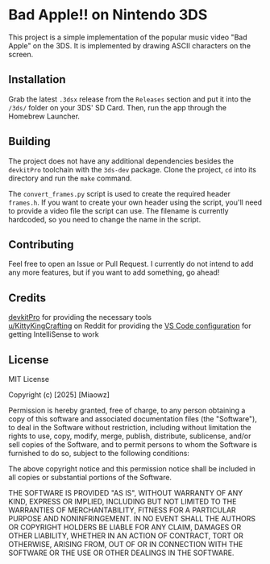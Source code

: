 # Bad Apple!! on Nintendo 3DS

This project is a simple implementation of the popular music video "Bad Apple" on the 3DS.
It is implemented by drawing ASCII characters on the screen.

## Installation

Grab the latest `.3dsx` release from the `Releases` section and put it into the `/3ds/` folder on your 3DS' SD Card.
Then, run the app through the Homebrew Launcher.

## Building

The project does not have any additional dependencies besides the `devkitPro` toolchain with the `3ds-dev` package.
Clone the project, `cd` into its directory and run the `make` command.

The `convert_frames.py` script is used to create the required header `frames.h`. If you want to create your own header using the script, you'll need to provide a video file the script can use. The filename is currently hardcoded, so you need to change the name in the script.

## Contributing

Feel free to open an Issue or Pull Request.
I currently do not intend to add any more features, but if you want to add something, go ahead!

## Credits

[devkitPro](https://devkitpro.org/) for providing the necessary tools<br>
[u/KittyKingCrafting](https://www.reddit.com/user/KittyKingCrafting/) on Reddit for providing the [VS Code configuration](https://www.reddit.com/r/homebrew/comments/1n6jdpt/comment/ndc19ki/) for getting IntelliSense to work

## License

MIT License

Copyright (c) [2025] [Miaowz]

Permission is hereby granted, free of charge, to any person obtaining a copy
of this software and associated documentation files (the "Software"), to deal
in the Software without restriction, including without limitation the rights
to use, copy, modify, merge, publish, distribute, sublicense, and/or sell
copies of the Software, and to permit persons to whom the Software is
furnished to do so, subject to the following conditions:

The above copyright notice and this permission notice shall be included in all
copies or substantial portions of the Software.

THE SOFTWARE IS PROVIDED "AS IS", WITHOUT WARRANTY OF ANY KIND, EXPRESS OR
IMPLIED, INCLUDING BUT NOT LIMITED TO THE WARRANTIES OF MERCHANTABILITY,
FITNESS FOR A PARTICULAR PURPOSE AND NONINFRINGEMENT. IN NO EVENT SHALL THE
AUTHORS OR COPYRIGHT HOLDERS BE LIABLE FOR ANY CLAIM, DAMAGES OR OTHER
LIABILITY, WHETHER IN AN ACTION OF CONTRACT, TORT OR OTHERWISE, ARISING FROM,
OUT OF OR IN CONNECTION WITH THE SOFTWARE OR THE USE OR OTHER DEALINGS IN THE
SOFTWARE.